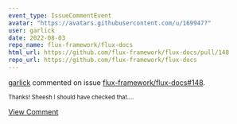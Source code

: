 ```yaml
---
event_type: IssueCommentEvent
avatar: "https://avatars.githubusercontent.com/u/169947?"
user: garlick
date: 2022-08-03
repo_name: flux-framework/flux-docs
html_url: https://github.com/flux-framework/flux-docs/pull/148
repo_url: https://github.com/flux-framework/flux-docs
---
```


<a href='https://github.com/garlick' target='_blank'>garlick</a> commented on issue <a href='https://github.com/flux-framework/flux-docs/pull/148' target='_blank'>flux-framework/flux-docs#148</a>.

<small>Thanks!  Sheesh I should have checked that....</small>

<a href='https://github.com/flux-framework/flux-docs/pull/148' target='_blank'>View Comment</a>